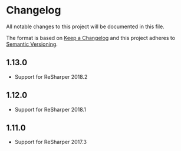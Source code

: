 # Changelog
All notable changes to this project will be documented in this file.

The format is based on [Keep a Changelog](http://keepachangelog.com/en/1.0.0/)
and this project adheres to [Semantic Versioning](http://semver.org/spec/v2.0.0.html).

## 1.13.0
- Support for ReSharper 2018.2

## 1.12.0
- Support for ReSharper 2018.1

## 1.11.0
- Support for ReSharper 2017.3
